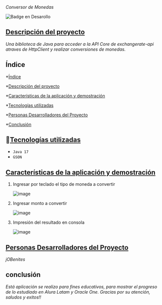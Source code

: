 <em> Conversor de Monedas </em>

 ![Badge en Desarollo](https://img.shields.io/badge/STATUS-EN%20DESAROLLO-green)

 ## [Descripción del proyecto](#descripción-del-proyecto)
 *Una biblioteca de Java para acceder a la API Core de exchangerate-api atraves de HttpClient y realizar conversiones de monedas.*

 ## Índice

*[Índice](#índice)

*[Descripción del proyecto](#descripción-del-proyecto)

*[Características de la aplicación y demostración](#Características-de-la-aplicación-y-demostración)

*[Tecnologías utilizadas](#tecnologías-utilizadas)

*[Personas Desarrolladores del Proyecto](#personas-desarrolladores)

*[Conclusión](#conclusión)

## :hammer:[Tecnologías utilizadas](#tecnologías-utilizadas)

- `Java 17`
- `GSON`

## [Características de la aplicación y demostración](#Características-de-la-aplicación-y-demostración)

1. Ingresar por teclado el tipo de moneda a convertir

   ![image](https://github.com/jOBenites/ConversorMoneda/assets/64656625/dd89a54b-dc73-4e05-ba9e-79e161aaa300)

2. Ingresar monto a convertir

   ![image](https://github.com/jOBenites/ConversorMoneda/assets/64656625/ad96acae-c414-4a00-b061-46740706eea5)
   
3. Impresión del resultado en consola

   ![image](https://github.com/jOBenites/ConversorMoneda/assets/64656625/ab0a1a6c-6db6-4463-8788-777a212a0c53)


## [Personas Desarrolladores del Proyecto](#personas-desarrolladores)

*jOBenites*

## conclusión

*Está aplicación se realizo para fines educativos, para mostrar el progreso de lo estudiado en Alura Latam y Oracle One.*
*Gracias por su atención, saludos y exitos!!*

